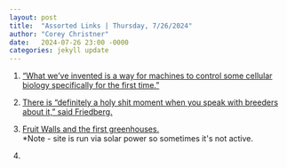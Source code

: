 ```yaml
---
layout: post
title:  "Assorted Links | Thursday, 7/26/2024"
author: "Corey Christner"
date:   2024-07-26 23:00 -0000
categories: jekyll update
---
```


1. [“What we’ve invented is a way for machines to control some cellular biology specifically for the first time.”](https://agfundernews.com/optogenetics-startup-prolific-machines-raises-55m-series-b1-uses-light-to-control-virtually-any-cell-function-in-any-cell-type)

2. [There is “definitely a holy shit moment when you speak with breeders about it,” said Friedberg.](https://agfundernews.com/armed-with-100m-in-funding-dave-friedberg-unveils-boosted-breeding-tech-at-ohalo-in-holy-shit-moment-for-crop-breeders)

3. [Fruit Walls and the first greenhouses.](https://solar.lowtechmagazine.com/2015/12/fruit-walls-urban-farming-in-the-1600s/)  
*Note - site is run via solar power so sometimes it's not active.


4. []()